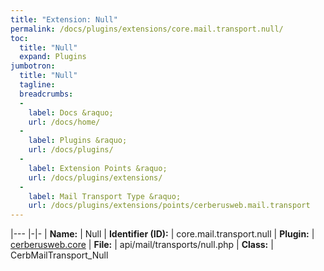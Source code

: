 ```yaml
---
title: "Extension: Null"
permalink: /docs/plugins/extensions/core.mail.transport.null/
toc:
  title: "Null"
  expand: Plugins
jumbotron:
  title: "Null"
  tagline: 
  breadcrumbs:
  -
    label: Docs &raquo;
    url: /docs/home/
  -
    label: Plugins &raquo;
    url: /docs/plugins/
  -
    label: Extension Points &raquo;
    url: /docs/plugins/extensions/
  -
    label: Mail Transport Type &raquo;
    url: /docs/plugins/extensions/points/cerberusweb.mail.transport
---
```


|---
|-|-
| **Name:** | Null
| **Identifier (ID):** | core.mail.transport.null
| **Plugin:** | [cerberusweb.core](/docs/plugins/cerberusweb.core/)
| **File:** | api/mail/transports/null.php
| **Class:** | CerbMailTransport_Null

